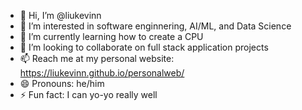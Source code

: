 - 👋 Hi, I’m @liukevinn
- 👀 I’m interested in software enginnering, AI/ML, and Data Science
- 🌱 I’m currently learning how to create a CPU
- 💞️ I’m looking to collaborate on full stack application projects
- 📫 Reach me at my personal website: https://liukevinn.github.io/personalweb/
- 😄 Pronouns: he/him
- ⚡ Fun fact: I can yo-yo really well

<!---
liukevinn/liukevinn is a ✨ special ✨ repository because its `README.md` (this file) appears on your GitHub profile.
You can click the Preview link to take a look at your changes.
--->
